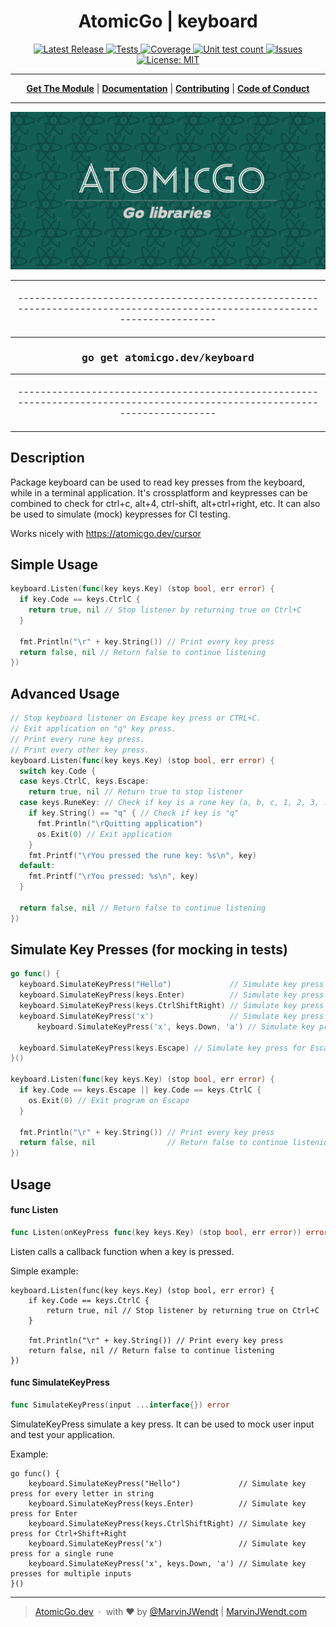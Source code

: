 <h1 align="center">AtomicGo | keyboard</h1>
 
<p align="center">

<a href="https://github.com/atomicgo/keyboard/releases">
<img src="https://img.shields.io/github/v/release/atomicgo/keyboard?style=flat-square" alt="Latest Release">
</a>

<a href="https://codecov.io/gh/atomicgo/keyboard" target="_blank">
<img src="https://img.shields.io/github/workflow/status/atomicgo/keyboard/Go?label=tests&style=flat-square" alt="Tests">
</a>

<a href="https://codecov.io/gh/atomicgo/keyboard" target="_blank">
<img src="https://img.shields.io/codecov/c/gh/atomicgo/keyboard?color=magenta&logo=codecov&style=flat-square" alt="Coverage">
</a>

<a href="https://codecov.io/gh/atomicgo/keyboard">
<!-- unittestcount:start --><img src="https://img.shields.io/badge/Unit_Tests-0-magenta?style=flat-square" alt="Unit test count"><!-- unittestcount:end -->
</a>

<a href="https://github.com/atomicgo/keyboard/issues">
<img src="https://img.shields.io/github/issues/atomicgo/keyboard.svg?style=flat-square" alt="Issues">
</a>

<a href="https://opensource.org/licenses/MIT" target="_blank">
<img src="https://img.shields.io/badge/License-MIT-yellow.svg?style=flat-square" alt="License: MIT">
</a>

</p>

---

<p align="center">
<strong><a href="#install">Get The Module</a></strong>
|
<strong><a href="https://pkg.go.dev/atomicgo.dev/keyboard#section-documentation" target="_blank">Documentation</a></strong>
|
<strong><a href="https://github.com/atomicgo/atomicgo/blob/main/CONTRIBUTING.md" target="_blank">Contributing</a></strong>
|
<strong><a href="https://github.com/atomicgo/atomicgo/blob/main/CODE_OF_CONDUCT.md" target="_blank">Code of Conduct</a></strong>
</p>

---

<p align="center">
  <img src="https://raw.githubusercontent.com/atomicgo/atomicgo/main/assets/header.png" alt="AtomicGo">
</p>

<p align="center">
<table>
<tbody>
<td align="center">
<img width="2000" height="0"><br>
  ---------------------------------------------------------------------------------------------------------------------------
<img width="2000" height="0">
</td>
</tbody>
</table>
</p>
<h3  align="center"><pre>go get atomicgo.dev/keyboard</pre></h3>
<p align="center">
<table>
<tbody>
<td align="center">
<img width="2000" height="0"><br>
   ---------------------------------------------------------------------------------------------------------------------------
<img width="2000" height="0">
</td>
</tbody>
</table>
</p>

## Description

Package keyboard can be used to read key presses from the keyboard, while in a
terminal application. It's crossplatform and keypresses can be combined to check
for ctrl+c, alt+4, ctrl-shift, alt+ctrl+right, etc. It can also be used to
simulate (mock) keypresses for CI testing.

Works nicely with https://atomicgo.dev/cursor

## Simple Usage

```go
keyboard.Listen(func(key keys.Key) (stop bool, err error) {
  if key.Code == keys.CtrlC {
    return true, nil // Stop listener by returning true on Ctrl+C
  }

  fmt.Println("\r" + key.String()) // Print every key press
  return false, nil // Return false to continue listening
})
```

## Advanced Usage

```go
// Stop keyboard listener on Escape key press or CTRL+C.
// Exit application on "q" key press.
// Print every rune key press.
// Print every other key press.
keyboard.Listen(func(key keys.Key) (stop bool, err error) {
  switch key.Code {
  case keys.CtrlC, keys.Escape:
    return true, nil // Return true to stop listener
  case keys.RuneKey: // Check if key is a rune key (a, b, c, 1, 2, 3, ...)
    if key.String() == "q" { // Check if key is "q"
      fmt.Println("\rQuitting application")
      os.Exit(0) // Exit application
    }
    fmt.Printf("\rYou pressed the rune key: %s\n", key)
  default:
    fmt.Printf("\rYou pressed: %s\n", key)
  }

  return false, nil // Return false to continue listening
})
```

## Simulate Key Presses (for mocking in tests)

```go
go func() {
  keyboard.SimulateKeyPress("Hello")             // Simulate key press for every letter in string
  keyboard.SimulateKeyPress(keys.Enter)          // Simulate key press for Enter
  keyboard.SimulateKeyPress(keys.CtrlShiftRight) // Simulate key press for Ctrl+Shift+Right
  keyboard.SimulateKeyPress('x')                 // Simulate key press for a single rune
      keyboard.SimulateKeyPress('x', keys.Down, 'a') // Simulate key presses for multiple inputs

  keyboard.SimulateKeyPress(keys.Escape) // Simulate key press for Escape, which quits the program
}()

keyboard.Listen(func(key keys.Key) (stop bool, err error) {
  if key.Code == keys.Escape || key.Code == keys.CtrlC {
    os.Exit(0) // Exit program on Escape
  }

  fmt.Println("\r" + key.String()) // Print every key press
  return false, nil                // Return false to continue listening
})
```

## Usage

#### func  Listen

```go
func Listen(onKeyPress func(key keys.Key) (stop bool, err error)) error
```
Listen calls a callback function when a key is pressed.

Simple example:

    keyboard.Listen(func(key keys.Key) (stop bool, err error) {
    	if key.Code == keys.CtrlC {
    		return true, nil // Stop listener by returning true on Ctrl+C
    	}

    	fmt.Println("\r" + key.String()) // Print every key press
    	return false, nil // Return false to continue listening
    })

#### func  SimulateKeyPress

```go
func SimulateKeyPress(input ...interface{}) error
```
SimulateKeyPress simulate a key press. It can be used to mock user input and
test your application.

Example:

    go func() {
    	keyboard.SimulateKeyPress("Hello")             // Simulate key press for every letter in string
    	keyboard.SimulateKeyPress(keys.Enter)          // Simulate key press for Enter
    	keyboard.SimulateKeyPress(keys.CtrlShiftRight) // Simulate key press for Ctrl+Shift+Right
    	keyboard.SimulateKeyPress('x')                 // Simulate key press for a single rune
    	keyboard.SimulateKeyPress('x', keys.Down, 'a') // Simulate key presses for multiple inputs
    }()

---

> [AtomicGo.dev](https://atomicgo.dev) &nbsp;&middot;&nbsp;
> with ❤️ by [@MarvinJWendt](https://github.com/MarvinJWendt) |
> [MarvinJWendt.com](https://marvinjwendt.com)
